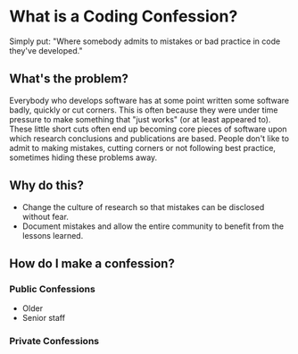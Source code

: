 # What is a Coding Confession?

Simply put: "Where somebody admits to mistakes or bad practice in code they've developed."


## What's the problem?

Everybody who develops software has at some point written some software badly, quickly or cut corners. This is often because they were under time pressure to make something that "just works" (or at least appeared to). These little short cuts often end up becoming core pieces of software upon which research conclusions and publications are based. People don't like to admit to making mistakes, cutting corners or not following best practice, sometimes hiding these problems away. 

## Why do this?

* Change the culture of research so that mistakes can be disclosed without fear.
* Document mistakes and allow the entire community to benefit from the lessons learned.

## How do I make a confession?

### Public Confessions

* Older
* Senior staff


### Private Confessions

